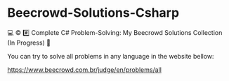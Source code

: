 # Beecrowd-Solutions-Csharp
💻 ©️ #️⃣ Complete C# Problem-Solving: My Beecrowd Solutions Collection (In Progress) 🚀

You can try to solve all problems in any language in the website bellow:

https://www.beecrowd.com.br/judge/en/problems/all
